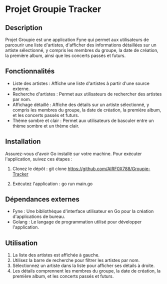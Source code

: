 # Projet Groupie Tracker

## Description
Projet Groupie est une application Fyne qui permet aux utilisateurs de parcourir une liste d'artistes, d'afficher des informations détaillées sur un artiste sélectionné, y compris les membres du groupe, la date de création, la première album, ainsi que les concerts passés et futurs.

## Fonctionnalités
- Liste des artistes : Affiche une liste d'artistes à partir d'une source externe.
- Recherche d'artistes : Permet aux utilisateurs de rechercher des artistes par nom.
- Affichage détaillé : Affiche des détails sur un artiste sélectionné, y compris les membres du groupe, la date de création, la première album, et les concerts passés et futurs.
- Thème sombre et clair : Permet aux utilisateurs de basculer entre un thème sombre et un thème clair.

## Installation
Assurez-vous d'avoir Go installé sur votre machine. Pour exécuter l'application, suivez ces étapes :

1. Clonez le dépôt :
   git clone https://github.com/AIRF0X788/Groupie-Tracker

2. Exécutez l'application :
   go run main.go

## Dépendances externes
- Fyne : Une bibliothèque d'interface utilisateur en Go pour la création d'applications de bureau.
- Golang : Le langage de programmation utilisé pour développer l'application.

## Utilisation
1. La liste des artistes est affichée à gauche.
2. Utilisez la barre de recherche pour filtrer les artistes par nom.
3. Sélectionnez un artiste dans la liste pour afficher ses détails à droite.
4. Les détails comprennent les membres du groupe, la date de création, la première album, et les concerts passés et futurs.
